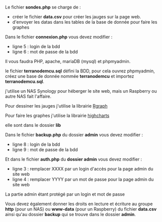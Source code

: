 Le fichier **sondes.php** se charge de :

* créer le fichier **data.csv** pour créer les jauges sur la page web.
* d'envoyer les datas dans les tables de la base de donnée pour faire les graphes

Dans le fichier **connexion.php** vous devez modifier :

* ligne 5 : login de la bdd
* ligne 6 : mot de passe de la bdd

Il vous faudra PHP, apache, mariaDB (mysql) et phpmyadmin.

le fichier **terranodemcu.sql** défini la BDD, pour cela ouvrez phpmyadmin, créez une base de donnée nommée **terranodemcu** et importez **terranodemcu.sql**.

j'utilise un NAS Synology pour héberger le site web, mais un Raspberry ou autre NAS fait l'affaire.

Pour dessiner les jauges j'utilise la librairie [Rgraph](https://www.rgraph.net/demos/gauge-bank.html)

Pour faire les graphes j'utilise la librairie [highcharts](https://www.highcharts.com/demo)

elle sont dans le dossier **lib**

Dans le fichier **backup.php** du dossier **admin** vous devez modifier :

* ligne 8   : login de la bdd
* ligne 9   : mot de passe de la bdd

Et dans le fichier **auth.php** du **dossier admin** vous devez modifier :		
		
* ligne 3 : remplacer XXXX par un login d'accès pour la page admin du site web
* ligne 4 : remplacer YYYY par un mot de passe pour la page admin du site web		
		
La partie admin étant protégé par un login et mot de passe

Vous devez également donner les droits en lecture et écriture au groupe **http** (pour un NAS) ou **www-data** (pour un Raspberry) du fichier **data.csv**  ainsi qu'au dossier **backup** qui se trouve dans le dossier **admin**.
